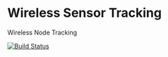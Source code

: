 # Wireless Sensor Tracking
Wireless Node Tracking

[![Build Status](https://travis-ci.org/agusalex/triangulation.svg?branch=master)](https://travis-ci.org/agusalex/triangulation)
